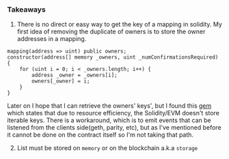 ### Takeaways

1. There is no direct or easy way to get the key of a mapping in solidity. My first idea of removing the duplicate of owners is to store the owner addresses in a mapping.

```
mapping(address => uint) public owners;
constructor(address[] memory _owners, uint _numConfirmationsRequired) {
    for (uint i = 0; i < _owners.length; i++) {
        address _owner = _owners[i];
        owners[_owner] = i;
    }    
}
```
Later on I hope that I can retrieve the owners' keys', but I found this [gem](https://stackoverflow.com/questions/65529667/get-keys-of-solidity-mapping) which states that due to resource efficiency, the Solidity/EVM doesn't store iterable keys. There is a workaround, which is to emit events that can be listened from the clients side(geth, parity, etc), but as I've mentioned before it cannot be done on the contract itself so I'm not taking that path.




2. List must be stored on `memory` or on the blockchain a.k.a `storage`